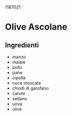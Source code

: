 1187021
# Olive Ascolane
## Ingredienti 
- manzo 
- maiale 
- pollo 
- pane 
- cipolla
- noce moscata
- chiodi di garofano 
- carote 
- sedano 
- uova 
- olive 
